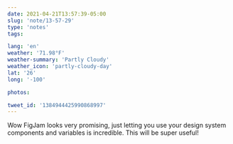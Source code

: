 ```yaml
---
date: 2021-04-21T13:57:39-05:00
slug: 'note/13-57-29'
type: 'notes'
tags:

lang: 'en'
weather: '71.98°F'
weather-summary: 'Partly Cloudy'
weather_icon: 'partly-cloudy-day'
lat: '26'
long: '-100'

photos:

tweet_id: '1384944425990868997'
---
```

Wow FigJam looks very promising, just letting you use your design system components and variables is incredible. This will be super useful!